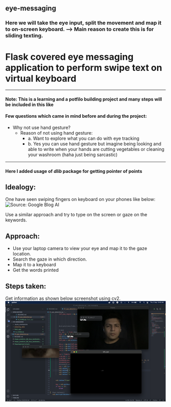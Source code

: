 ## eye-messaging
### Here we will take the eye input, split the movement and map it to on-screen keyboard. --> Main reason to create this is for sliding texting.

# Flask covered eye messaging application to perform swipe text on virtual keyboard
-----------------------------------------------------------------------------------------------
#### Note: This is a learning and a potfilo building project and many steps will be included in this like
#### Few questions which came in mind before and during the project:
 - Why not use hand gesture?
    - Reason of not using hand gesture: 
        - a. Want to explore what you can do with eye tracking
        - b. Yes you can use hand gesture but imagine being looking and able to write when your hands are cutting vegetables or cleaning your washroom (haha just being sarcastic)
    
-----------------------------------------------------------------------------------------------
#### Here I added usage of *dlib* package for getting pointer of points
## Idealogy:
One have seen swiping fingers on keyboard on your phones like below:
![Source: Google Blog AI](https://1.bp.blogspot.com/-Oz-oMYfar8I/WSW90Jo866I/AAAAAAAAB1k/GO-9rpbpTcMhsfy3edD3lgcjXlLlTQjlwCLcB/s640/image6.gif?raw=True)

Use a similar approach and try to type on the screen or gaze on the keywords.

## Approach:
 - Use your laptop camera to view your eye and map it to the gaze location.
 - Search the gaze in which direction. 
 - Map it to a keyboard
 - Get the words printed

## Steps taken:
Get information as shown below screenshot using cv2.
![Mask results with cropped eye output](https://github.com/rishi-wqd190004/eye-messaging/blob/dev/screenshots/Screenshot%202021-09-02%20at%206.46.55%20AM.png?raw=True)
